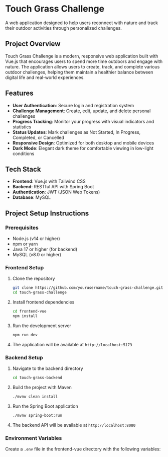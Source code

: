 # Touch Grass Challenge

A web application designed to help users reconnect with nature and track their outdoor activities through personalized challenges.

## Project Overview

Touch Grass Challenge is a modern, responsive web application built with Vue.js that encourages users to spend more time outdoors and engage with nature. The application allows users to create, track, and complete various outdoor challenges, helping them maintain a healthier balance between digital life and real-world experiences.

## Features

- **User Authentication**: Secure login and registration system
- **Challenge Management**: Create, edit, update, and delete personal challenges
- **Progress Tracking**: Monitor your progress with visual indicators and statistics
- **Status Updates**: Mark challenges as Not Started, In Progress, Completed, or Cancelled
- **Responsive Design**: Optimized for both desktop and mobile devices
- **Dark Mode**: Elegant dark theme for comfortable viewing in low-light conditions

## Tech Stack

- **Frontend**: Vue.js with Tailwind CSS
- **Backend**: RESTful API with Spring Boot
- **Authentication**: JWT (JSON Web Tokens)
- **Database**: MySQL

## Project Setup Instructions

### Prerequisites

- Node.js (v14 or higher)
- npm or yarn
- Java 17 or higher (for backend)
- MySQL (v8.0 or higher)

### Frontend Setup

1. Clone the repository
   ```bash
   git clone https://github.com/yourusername/touch-grass-challenge.git
   cd touch-grass-challenge
   ```

2. Install frontend dependencies
   ```bash
   cd frontend-vue
   npm install
   ```

3. Run the development server
   ```bash
   npm run dev
   ```

4. The application will be available at `http://localhost:5173`

### Backend Setup

1. Navigate to the backend directory
   ```bash
   cd touch-grass-backend
   ```

2. Build the project with Maven
   ```bash
   ./mvnw clean install
   ```

3. Run the Spring Boot application
   ```bash
   ./mvnw spring-boot:run
   ```

4. The backend API will be available at `http://localhost:8080`

### Environment Variables

Create a `.env` file in the frontend-vue directory with the following variables: